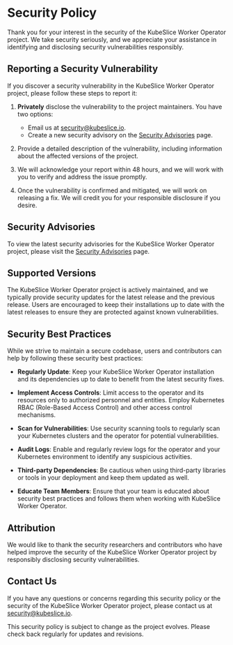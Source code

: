 # Security Policy

Thank you for your interest in the security of the KubeSlice Worker Operator project. We take security seriously, and we appreciate your assistance in identifying and disclosing security vulnerabilities responsibly.

## Reporting a Security Vulnerability

If you discover a security vulnerability in the KubeSlice Worker Operator project, please follow these steps to report it:

1. **Privately** disclose the vulnerability to the project maintainers. You have two options:
    - Email us at [security@kubeslice.io](mailto:security@kubeslice.io).
    - Create a new security advisory on the [Security Advisories](https://github.com/kubeslice/worker-operator/security/advisories) page.

2. Provide a detailed description of the vulnerability, including information about the affected versions of the project.

3. We will acknowledge your report within 48 hours, and we will work with you to verify and address the issue promptly.

4. Once the vulnerability is confirmed and mitigated, we will work on releasing a fix. We will credit you for your responsible disclosure if you desire.

## Security Advisories

To view the latest security advisories for the KubeSlice Worker Operator project, please visit the [Security Advisories](https://github.com/kubeslice/worker-operator/security/advisories) page.

## Supported Versions

The KubeSlice Worker Operator project is actively maintained, and we typically provide security updates for the latest release and the previous release. Users are encouraged to keep their installations up to date with the latest releases to ensure they are protected against known vulnerabilities.

## Security Best Practices

While we strive to maintain a secure codebase, users and contributors can help by following these security best practices:

- **Regularly Update**: Keep your KubeSlice Worker Operator installation and its dependencies up to date to benefit from the latest security fixes.

- **Implement Access Controls**: Limit access to the operator and its resources only to authorized personnel and entities. Employ Kubernetes RBAC (Role-Based Access Control) and other access control mechanisms.

- **Scan for Vulnerabilities**: Use security scanning tools to regularly scan your Kubernetes clusters and the operator for potential vulnerabilities.

- **Audit Logs**: Enable and regularly review logs for the operator and your Kubernetes environment to identify any suspicious activities.

- **Third-party Dependencies**: Be cautious when using third-party libraries or tools in your deployment and keep them updated as well.

- **Educate Team Members**: Ensure that your team is educated about security best practices and follows them when working with KubeSlice Worker Operator.

## Attribution

We would like to thank the security researchers and contributors who have helped improve the security of the KubeSlice Worker Operator project by responsibly disclosing security vulnerabilities.

## Contact Us

If you have any questions or concerns regarding this security policy or the security of the KubeSlice Worker Operator project, please contact us at [security@kubeslice.io](mailto:security@kubeslice.io).

This security policy is subject to change as the project evolves. Please check back regularly for updates and revisions.
